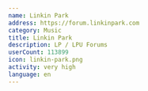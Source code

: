 ```yaml
---
name: Linkin Park
address: https://forum.linkinpark.com
category: Music
title: Linkin Park
description: LP / LPU Forums
userCount: 113899
icon: linkin-park.png
activity: very high
language: en
---
```

